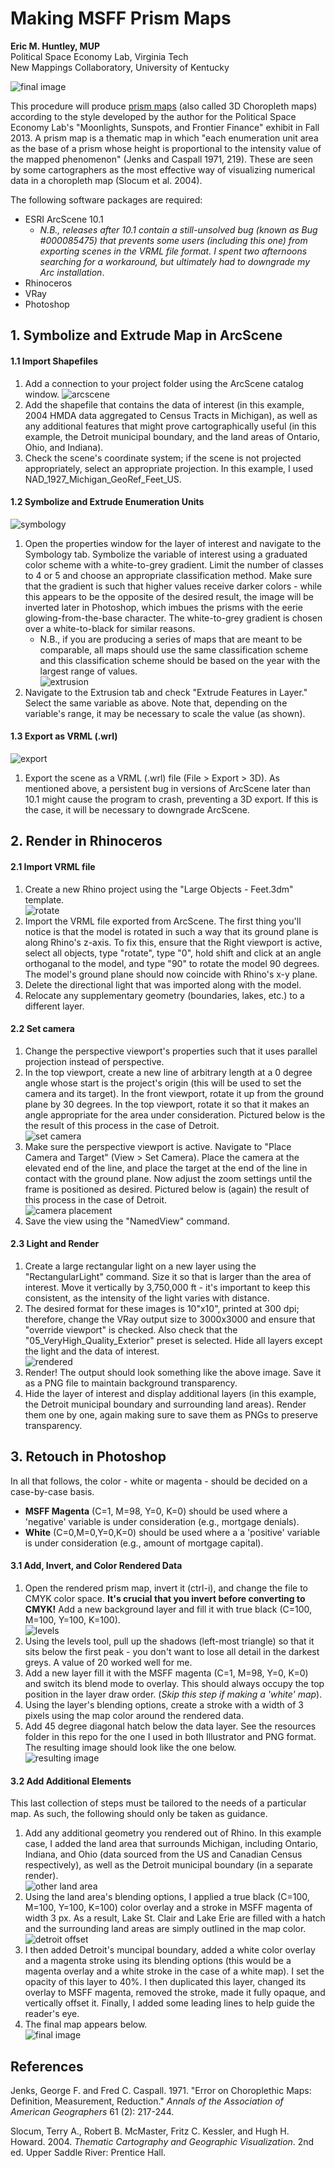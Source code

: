 # Making MSFF Prism Maps

**Eric M. Huntley, MUP**  
Political Space Economy Lab, Virginia Tech  
New Mappings Collaboratory, University of Kentucky

![final image](https://raw.githubusercontent.com/designedspace/MSFF_Docs/master/Files/Media/0_FinalImage.PNG "Final image")  

This procedure will produce [prism maps](http://blog.thematicmapping.org/2008/05/prism-maps-in-google-earth-and-uuorld.html) (also called 3D Choropleth maps) according to the style developed by the author for the Political Space Economy Lab's "Moonlights, Sunspots, and Frontier Finance" exhibit in Fall 2013. A prism map is a thematic map in which "each enumeration unit area as the base of a prism whose height is proportional to the intensity value of the mapped phenomenon" (Jenks and Caspall 1971, 219). These are seen by some cartographers as the most effective way of visualizing numerical data in a choropleth map (Slocum et al. 2004).

The following software packages are required:  
  * ESRI ArcScene 10.1  
    * *N.B., releases after 10.1 contain a still-unsolved bug (known as Bug #000085475) that prevents some users (including this one) from exporting scenes in the VRML file format. I spent two afternoons searching for a workaround, but ultimately had to downgrade my Arc installation*.
  * Rhinoceros  
  * VRay  
  * Photoshop  

## 1. Symbolize and Extrude Map in ArcScene  

#### 1.1 Import Shapefiles  

1. Add a connection to your project folder using the ArcScene catalog window. 
![arcscene](https://raw.githubusercontent.com/designedspace/MSFF_Docs/master/Files/Media/1_1_arcscene.PNG "ArcScene")  
2. Add the shapefile that contains the data of interest (in this example, 2004 HMDA data aggregated to Census Tracts in Michigan), as well as any additional features that might prove cartographically useful (in this example, the Detroit municipal boundary, and the land areas of Ontario, Ohio, and Indiana).
3. Check the scene's coordinate system; if the scene is not projected appropriately, select an appropriate projection. In this example, I used NAD_1927_Michigan_GeoRef_Feet_US.

#### 1.2 Symbolize and Extrude Enumeration Units   

![symbology](https://raw.githubusercontent.com/designedspace/MSFF_Docs/master/Files/Media/1_2_symbology.PNG "Symbology")  
1. Open the properties window for the layer of interest and navigate to the Symbology tab. Symbolize the variable of interest using a graduated color scheme with a white-to-grey gradient. Limit the number of classes to 4 or 5 and choose an appropriate classification method. Make sure that the gradient is such that higher values receive darker colors - while this appears to be the opposite of the desired result, the image will be inverted later in Photoshop, which imbues the prisms with the eerie glowing-from-the-base character. The white-to-grey gradient is chosen over a white-to-black for similar reasons.  
    * N.B., if you are producing a series of maps that are meant to be comparable, all maps should use the same classification scheme and this classification scheme should be based on the year with the largest range of values.    
![extrusion](https://raw.githubusercontent.com/designedspace/MSFF_Docs/master/Files/Media/1_2_extrusion.PNG "Extrusion")  
2. Navigate to the Extrusion tab and check "Extrude Features in Layer." Select the same variable as above. Note that, depending on the variable's range, it may be necessary to scale the value (as shown).  

#### 1.3 Export as VRML (.wrl)  
![export](https://raw.githubusercontent.com/designedspace/MSFF_Docs/master/Files/Media/1_3_export.PNG "Export at VRML")  
1. Export the scene as a VRML (.wrl) file (File > Export > 3D). As mentioned above, a persistent bug in versions of ArcScene later than 10.1 might cause the program to crash, preventing a 3D export. If this is the case, it will be necessary to downgrade ArcScene.  

## 2. Render in Rhinoceros  

#### 2.1 Import VRML file  

1. Create a new Rhino project using the "Large Objects - Feet.3dm" template.  
![rotate](https://raw.githubusercontent.com/designedspace/MSFF_Docs/master/Files/Media/2_1_rotate.gif "Rotate model")  
2. Import the VRML file exported from ArcScene. The first thing you'll notice is that the model is rotated in such a way that its ground plane is along Rhino's z-axis. To fix this, ensure that the Right viewport is active, select all objects, type "rotate", type "0", hold shift and click at an angle orthoganal to the model, and type "90" to rotate the model 90 degrees. The model's ground plane should now coincide with Rhino's x-y plane.  
3. Delete the directional light that was imported along with the model.  
4. Relocate any supplementary geometry (boundaries, lakes, etc.) to a different layer.  

#### 2.2 Set camera  

1. Change the perspective viewport's properties such that it uses parallel projection instead of perspective.  
2. In the top viewport, create a new line of arbitrary length at a 0 degree angle whose start is the project's origin (this will be used to set the camera and its target). In the front viewport, rotate it up from the ground plane by 30 degrees. In the top viewport, rotate it so that it makes an angle appropriate for the area under consideration. Pictured below is the the result of this process in the case of Detroit.  
![set camera](https://raw.githubusercontent.com/designedspace/MSFF_Docs/master/Files/Media/2_2_camera.PNG "Set camera")  
3. Make sure the perspective viewport is active. Navigate to "Place Camera and Target" (View > Set Camera). Place the camera at the elevated end of the line, and place the target at the end of the line in contact with the ground plane. Now adjust the zoom settings until the frame is positioned as desired. Pictured below is (again) the result of this process in the case of Detroit.  
![camera placement](https://raw.githubusercontent.com/designedspace/MSFF_Docs/master/Files/Media/2_2_cameraplacement.PNG "Camera Placement")  
4. Save the view using the "NamedView" command.  

#### 2.3 Light and Render  
1. Create a large rectangular light on a new layer using the "RectangularLight" command. Size it so that is larger than the area of interest. Move it vertically by 3,750,000 ft - it's important to keep this consistent, as the intensity of the light varies with distance.  
2. The desired format for these images is 10"x10", printed at 300 dpi; therefore, change the VRay output size to 3000x3000 and ensure that "override viewport" is checked. Also check that the "05_VeryHigh_Quality_Exterior" preset is selected.  Hide all layers except the light and the data of interest.  
![rendered](https://raw.githubusercontent.com/designedspace/MSFF_Docs/master/Files/Media/2_3_render.PNG "Rendered")  
3. Render! The output should look something like the above image. Save it as a PNG file to maintain background transparency.  
4. Hide the layer of interest and display additional layers (in this example, the Detroit municipal boundary and surrounding land areas). Render them one by one, again making sure to save them as PNGs to preserve transparency.  

## 3. Retouch in Photoshop  

In all that follows, the color - white or magenta - should be decided on a case-by-case basis.

* **MSFF Magenta** (C=1, M=98, Y=0, K=0) should be used where a 'negative' variable is under consideration (e.g., mortgage denials).  
* **White** (C=0,M=0,Y=0,K=0) should be used where a a 'positive' variable is under consideration (e.g., amount of mortgage capital).

#### 3.1 Add, Invert, and Color Rendered Data  
1. Open the rendered prism map, invert it (ctrl-i), and change the file to CMYK color space. **It's crucial that you invert before converting to CMYK!** Add a new background layer and fill it with true black (C=100, M=100, Y=100, K=100).  
![levels](https://raw.githubusercontent.com/designedspace/MSFF_Docs/master/Files/Media/3_1_1levels.PNG "Levels")  
2. Using the levels tool, pull up the shadows (left-most triangle) so that it sits below the first peak - you don't want to lose all detail in the darkest greys. A value of 20 worked well for me.
3. Add a new layer fill it with the MSFF magenta (C=1, M=98, Y=0, K=0) and switch its blend mode to overlay. This should always occupy the top position in the layer draw order. (*Skip this step if making a 'white' map*).  
4. Using the layer's blending options, create a stroke with a width of 3 pixels using the map color around the rendered data. 
5. Add 45 degree diagonal hatch below the data layer. See the resources folder in this repo for the one I used in both Illustrator and PNG format. The resulting image should look like the one below.  
![resulting image](https://raw.githubusercontent.com/designedspace/MSFF_Docs/master/Files/Media/3_1_2resulting.PNG "Resulting Image")  

#### 3.2 Add Additional Elements  

This last collection of steps must be tailored to the needs of a particular map. As such, the following should only be taken as guidance.  

1. Add any additional geometry you rendered out of Rhino. In this example case, I added the land area that surrounds Michigan, including Ontario, Indiana, and Ohio (data sourced from the US and Canadian Census respectively), as well as the Detroit municipal boundary (in a separate render).  
![other land area](https://raw.githubusercontent.com/designedspace/MSFF_Docs/master/Files/Media/3_2_1canadaohio.PNG "Other Land")  
2. Using the land area's blending options, I applied a true black (C=100, M=100, Y=100, K=100) color overlay and a stroke in MSFF magenta of width 3 px. As a result, Lake St. Clair and Lake Erie are filled with a hatch and the surrounding land areas are simply outlined in the map color.  
![detroit offset](https://raw.githubusercontent.com/designedspace/MSFF_Docs/master/Files/Media/3_2_2detroit.PNG "Detroit")  
3. I then added Detroit's muncipal boundary, added a white color overlay and a magenta stroke using its blending options (this would be a magenta overlay and a white stroke in the case of a white map). I set the opacity of this layer to 40%. I then duplicated this layer, changed its overlay to MSFF magenta, removed the stroke, made it fully opaque, and vertically offset it. Finally, I added some leading lines to help guide the reader's eye.
4. The final map appears below.  
![final image](https://raw.githubusercontent.com/designedspace/MSFF_Docs/master/Files/Media/0_FinalImage.PNG "Final image") 

## References
Jenks, George F. and Fred C. Caspall. 1971. "Error on Choroplethic Maps: Definition, Measurement, Reduction." *Annals of the Association of American Geographers* 61 (2): 217-244.

Slocum, Terry A., Robert B. McMaster, Fritz C. Kessler, and Hugh H. Howard. 2004. *Thematic Cartography and Geographic Visualization*. 2nd ed. Upper Saddle River: Prentice Hall.